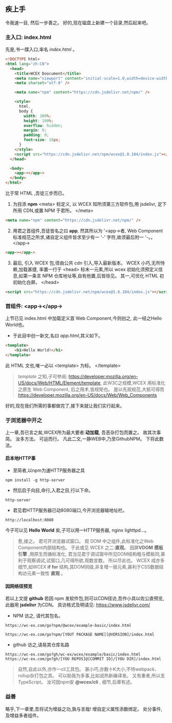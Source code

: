 <!--DESC: {"icon":"sports_score"} -->

## 疾上手

令我速一目, 然后一步善之。 好的,现在磁盘上新建一个目录,然后起来吧。

### 主入口: index.html

先是,书一牒入口,率名 _index.html_ 。

```html
<!DOCTYPE html>
<html lang="zh-CN">
  <head>
    <title>WCEX Doocument</title>
    <meta name="viewport" content="initial-scale=1.0,width=device-width" />
    <meta charset="utf-8" />

    <meta name="npm" content="https://cdn.jsdelivr.net/npm/" />

    <style>
      html,
      body {
        width: 100%;
        height: 100%;
        overflow: hidden;
        margin: 0;
        padding: 0;
        font-size: 18px;
      }
    </style>
    <script src="https://cdn.jsdelivr.net/npm/wcex@1.8.104/index.js"></script>
  </head>

  <body>
    <app-></app->
  </body>
</html>
```

比于常 HTML ,吾徒三步而已。

1. 为目添 **npm** \<meta\> 标定义, 以 WCEX 知所须第三方软件包,用 jsdelivr, 足下所用 CDN,或置 NPM 于君所。 </meta\>

```html
<meta name="npm" content="https://cdn.jsdelivr.net/npm/" />
```

2. 用君之首组件,吾徒皆名之曰 **app**, 然其所以为 '<app-\>者, Web Component 标准规范之所求,诸自定义组件皆求至少有一 '-' 字符,故须最后附一 '-。。 </app-\>

```html
<app-></app->
```

3. 最后, 引入 WCEX 包,径由公共 cdn 引入,导入最新版本。 WCEX 小巧,无所恃赖,加载甚捷, 率置一行于 \<head\> 标末一元素,所以 wcex 初始化须预定义信息,如第一条言 NPM 仓库地址等,自有他置,后皆徐见。 其一,可优化 HTML 初初始化白屏。 </head\>

```html
<script src="https://cdn.jsdelivr.net/npm/wcex@1.8.104/index.js"></script>
```

### 首组件: **\<app-\>**</app-\>

上节已见 index.html 中加载定义首 Web Component,今则创之, 此一经之Hello World也。

- 于此目中创一新文,名曰 _app.html_,其义如下。

```html
<template>
    <h1>Hello World!</h1>
</template>

```
此 HTML 文也,唯一必以 \<template\> 为标。 </template\>

> _template_ 之知,子可参阅: https://developer.mozilla.org/en-US/docs/Web/HTML/Element/template, 此W3C之规模,WCEX 用标准化之原生 Web Component, 后之用术,皆规矩也。 是以先观规范,大抵可得而 https://developer.mozilla.org/en-US/docs/Web/Web_Components

好的,现在我们所需的事都做完了,接下来就让我们实行起来。

### 于浏览器中开之
上一章,吾已言之矣,WCEX所为最大要者:**动加载**, 吾恶杂打包而置之。 故其次事简。 汝多方法。 可运而行。 凡此二文,一静WEB中,乃至GithubNPM。 下将此数法。

#### 启本地HTTP事
- 至简者,以npm为速HTTP服务器之具
```shell
npm install -g http-server
```
- 然后启于向目,命行,入君之目,行以下命。
```shell
http-server
```
- 君见君HTTP服务器已动8080端口,今开浏览器输地址栏。
```
http://localhost:8080
```
今子可以见 **Hello World** 矣,子可以用一HTTP服务器, nginx lighttpd...。

> 愈,接之。 君可开浏览器试窗口。 观 DOM 中之组件,此标准化之Web Component内部结构也。 于此或见 WCEX 之二:**直观**。 因屏**VDOM** **模板引擎** ,用原生而循标准化, 君当见君于调试窗中所见DOM结构粗与模板同,甚利于观察调试,试窗口,几可得所欲,观数变数。 所以尽此也。 WCEX 成亦多细节,如WCEX **if** **for** 结构,其DOM同级,非复增一层元素,甚利于CSS数据结构访元素一致性 **直观** 。

#### 因网络径预览
若以上文提 **github** 若因 npm 发软件包,则可以CDN径访,吾作小具以佐公直预览,此器用 **jsdelivr** 为CDN。
具访格式及明请见: https://www.jsdelivr.com/

- NPM 访之, 请代其包名。
```
https://wc-ex.com/go?npm/@wcex/example-basic/index.html

https://wc-ex.com/go?npm/[YOUT PACKAGE NAME][@VERSION]/index.html

```
- github 访之,请易其仓库名路

```
https://wc-ex.com/go?gh/wc-ex/wcex/example/basic/index.html
https://wc-ex.com/go?gh/[YOU REPOS]@[COMMIT ID]/[YOU DIR]/index.html
```

> 自然,自此以外,亦作一cli工具包。 甚小巧,亦数十K大小,不恃webpack、rollup杂打包之具。 可以助我为多事,比如说热新编译发。 又有重者,所以支TypeScript。 汝可因npm安 **@wcex/cli** , 细节,后章有述。

### 益善
略乎,下一章里,吾将试为增益之功,孰与言哉! 增自定义属性添数绑定。 处分事件,及增益多者组件。

